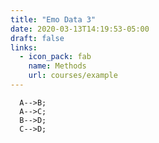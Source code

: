 ```yaml
---
title: "Emo Data 3"
date: 2020-03-13T14:19:53-05:00
draft: false
links:
  - icon_pack: fab
    name: Methods
    url: courses/example
---
```


```mermaid graph TD;
  A-->B;   
  A-->C; 
  B-->D;
  C-->D;
```
